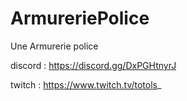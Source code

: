 # ArmureriePolice
Une Armurerie police 

discord  : https://discord.gg/DxPGHtnyrJ

twitch : https://www.twitch.tv/totols_
